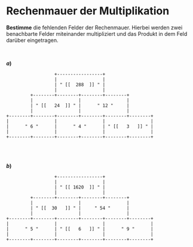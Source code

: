 <!--
version:  0.0.1

language: de

@style
main > *:not(:last-child) {
  margin-bottom: 3rem;
}

input {
    text-align: center;
}

.flex-container {
    display: flex;
    flex-wrap: wrap;
    align-items: stretch;
    gap: 20px;
}

.flex-child {
    flex: 1;
    min-width: 350px;
    margin-right: 20px;
}

@media (max-width: 400px) {
    .flex-child {
        flex: 100%;
        margin-right: 0;
    }
}
@end

formula: \carry   \textcolor{red}{\scriptsize #1}
formula: \digit   \rlap{\carry{#1}}\phantom{#2}#2
formula: \permil  \text{‰}

import: https://raw.githubusercontent.com/LiaTemplates/Tikz-Jax/main/README.md

script: https://cdn.jsdelivr.net/gh/LiaTemplates/Tikz-Jax@main/dist/index.js


tags: Multiplikation, Division, mittel, sehr niedrig, Bestimme

comment: Eine Rechenmauer der Multiplikation. Kannst du alle fehlenden Felder ausfüllen?

author: Martin Lommatzsch

-->




# Rechenmauer der Multiplikation


**Bestimme** die fehlenden Felder der Rechenmauer. Hierbei werden zwei benachbarte Felder miteinander multipliziert und das Produkt in dem Feld darüber eingetragen.



<br>
<section class="flex-container">

<div class="flex-child">

__$a)\;\;$__

``` ascii
                  +-----------------+
                  |                 |
                  | " [[  288  ]] " |
                  |                 |
         +--------+--------+--------+--------+
         |                 |                 |
         | " [[   24  ]] " |      " 12 "     |
         |                 |                 |
+--------+--------+--------+--------+--------+--------+
|                 |                 |                 |
|      " 6 "      |      " 4 "      | " [[   3   ]] " |
|                 |                 |                 |
+--------+--------+--------+--------+--------+--------+                                       
```

<br>
</div>
<div class="flex-child">
<br>

__$b)\;\;$__

``` ascii
                  +-----------------+
                  |                 |
                  | " [[ 1620  ]] " |
                  |                 |
         +--------+--------+--------+--------+
         |                 |                 |
         | " [[  30   ]] " |     " 54 "      |
         |                 |                 |
+--------+--------+--------+--------+--------+--------+
|                 |                 |                 |
|      " 5 "      | " [[   6   ]] " |      " 9 "      |
|                 |                 |                 |
+--------+--------+--------+--------+--------+--------+                                       
```

</div>
</section>
<br>
<br>
<br>
<br>
<br>
<br>
<br>